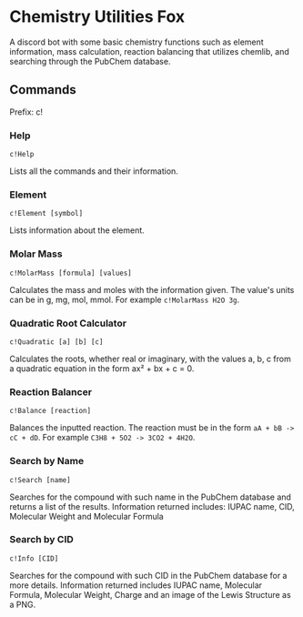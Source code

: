 # Chemistry Utilities Fox
 A discord bot with some basic chemistry functions such as element information, mass calculation, reaction balancing that utilizes chemlib, and searching through the PubChem database.
 
## Commands
 Prefix: c!
 
### Help 
```c!Help```

Lists all the commands and their information.

### Element
```c!Element [symbol]```

Lists information about the element.

### Molar Mass
```c!MolarMass [formula] [values]```

Calculates the mass and moles with the information given.
The value's units can be in g, mg, mol, mmol. For example ```c!MolarMass H2O 3g```.

### Quadratic Root Calculator
```c!Quadratic [a] [b] [c]```

Calculates the roots, whether real or imaginary, with the values a, b, c from a quadratic equation in the form ax² + bx + c = 0.

### Reaction Balancer
```c!Balance [reaction]```

Balances the inputted reaction.
The reaction must be in the form ```aA + bB -> cC + dD```. For example ```C3H8 + 5O2 -> 3CO2 + 4H2O```.

### Search by Name
```c!Search [name]```

Searches for the compound with such name in the PubChem database and returns a list of the results.
Information returned includes: IUPAC name, CID, Molecular Weight and Molecular Formula

### Search by CID
```c!Info [CID]```

Searches for the compound with such CID in the PubChem database for a more details.
Information returned includes IUPAC name, Molecular Formula, Molecular Weight, Charge and an image of the Lewis Structure as a PNG.
